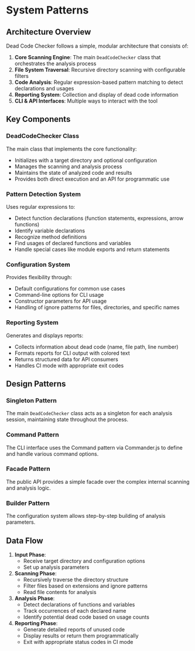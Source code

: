 # System Patterns

## Architecture Overview

Dead Code Checker follows a simple, modular architecture that consists of:

1. **Core Scanning Engine**: The main `DeadCodeChecker` class that orchestrates the analysis process
2. **File System Traversal**: Recursive directory scanning with configurable filters
3. **Code Analysis**: Regular expression-based pattern matching to detect declarations and usages
4. **Reporting System**: Collection and display of dead code information
5. **CLI & API Interfaces**: Multiple ways to interact with the tool

## Key Components

### DeadCodeChecker Class

The main class that implements the core functionality:

- Initializes with a target directory and optional configuration
- Manages the scanning and analysis process
- Maintains the state of analyzed code and results
- Provides both direct execution and an API for programmatic use

### Pattern Detection System

Uses regular expressions to:

- Detect function declarations (function statements, expressions, arrow functions)
- Identify variable declarations
- Recognize method definitions
- Find usages of declared functions and variables
- Handle special cases like module exports and return statements

### Configuration System

Provides flexibility through:

- Default configurations for common use cases
- Command-line options for CLI usage
- Constructor parameters for API usage
- Handling of ignore patterns for files, directories, and specific names

### Reporting System

Generates and displays reports:

- Collects information about dead code (name, file path, line number)
- Formats reports for CLI output with colored text
- Returns structured data for API consumers
- Handles CI mode with appropriate exit codes

## Design Patterns

### Singleton Pattern

The main `DeadCodeChecker` class acts as a singleton for each analysis session, maintaining state throughout the process.

### Command Pattern

The CLI interface uses the Command pattern via Commander.js to define and handle various command options.

### Facade Pattern

The public API provides a simple facade over the complex internal scanning and analysis logic.

### Builder Pattern

The configuration system allows step-by-step building of analysis parameters.

## Data Flow

1. **Input Phase**:
   - Receive target directory and configuration options
   - Set up analysis parameters
2. **Scanning Phase**:
   - Recursively traverse the directory structure
   - Filter files based on extensions and ignore patterns
   - Read file contents for analysis
3. **Analysis Phase**:
   - Detect declarations of functions and variables
   - Track occurrences of each declared name
   - Identify potential dead code based on usage counts
4. **Reporting Phase**:
   - Generate detailed reports of unused code
   - Display results or return them programmatically
   - Exit with appropriate status codes in CI mode
